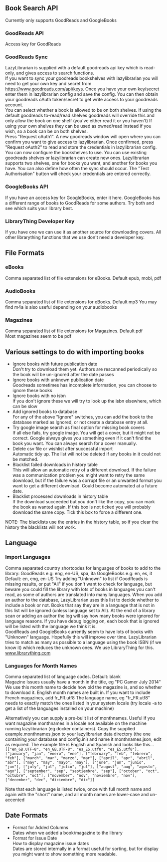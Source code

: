 ## Book Search API
Currently only supports GoodReads and GoogleBooks
### GoodReads API
Access key for GoodReads

### GoodReads Sync
LazyLibrarian is supplied with a default goodreads api key which is read-only, and gives access to search functions.    
If you want to sync your goodreads bookshelves with lazylibrarian you will need to get your own key and secret from https://www.goodreads.com/api/keys. Once you have your own key/secret enter them in lazylibrarian config and save the config. You can then obtain your goodreads oAuth token/secret to get write access to your goodreads account.  
You can select whether a book is allowed to be on both shelves. If using the default goodreads to-read/read shelves goodreads will override this and only allow the book on one shelf (you've either read it or you haven't) If using your own shelves they can be used as owned/read instead if you wish, so a book can be on both shelves.  
Press "Request oAuth1". A new goodreads window will open where you can confirm you want to give access to lazylibrarian. Once confirmed, press "Request oAuth2" to read and store the credentials in lazylibrarian config.  
You can now configure the bookshelves to use. You can use existing goodreads shelves or lazylibrarian can create new ones. Lazylibrarian supports two shelves, one for books you want, and another for books you have. You can also define how often the sync should occur.  The "Test Authorisation" button will check your credentials are entered correctly.

### GoogleBooks API
If you have an access key for GoogleBooks, enter it here.
GoogleBooks has a different range of books to GoodReads for some authors.
Try both and see which suits your library best.

### LibraryThing Developer Key
If you have one we can use it as another source for downloading covers. All other librarything functions that we use don't need a developer key.

## File Formats
### eBooks
Comma separated list of file extensions for eBooks. Default epub, mobi, pdf
### AudioBooks
Comma separated list of file extensions for eBooks. Default mp3
You may find m4a is also useful depending on your audiobooks
### Magazines
Comma separated list of file extensions for Magazines. Default pdf  
Most magazines seem to be pdf

## Various settings to do with importing books
* Ignore books with future publication date  
Don't try to download them yet. Authors are rescanned periodically so the book will be un-ignored after the date passes
* Ignore books with unknown publication date  
Goodreads sometimes has incomplete information, you can choose to ignore these books
* Ignore books with no isbn  
If you don't ignore these we will try to look up the isbn elsewhere, which can be slow
* Add ignored books to database  
For any of the above "Ignore" switches, you can add the book to the database marked as Ignored, or not create a database entry at all.
* Try google image search as final option for missing book covers  
If all else fails, try google image. You will get a cover, but it might not be correct. Google always gives you something even if it can't find the book you want. You can always search for a cover manually.
* Delete csv file or wishlist after successful import  
Automatic tidy up. The list will not be deleted if any books in it could not be matched.
* Blacklist failed downloads in history table  
This will allow an automatic retry of a different download. If the failure was a communication problem you might want to retry the same download, but if the failure was a corrupt file or an unwanted format you want to get a different download. Could become automated at a future date.
* Blacklist processed downloads in history table  
If the download succeeded but you don't like the copy, you can mark the book as wanted again. If this box is not ticked you will probably download the same copy. Tick this box to force a different one.

NOTE: The blacklists use the entries in the history table, so if you clear the history the blacklists will not work.

## Language
### Import Languages
Comma separated country shortcodes for languages of books to add to the library:
GoodReads e.g: eng, en-US, spa, ita
GoogleBooks e.g: en, es, it
Default: en, eng, en-US
Try adding "Unknown" to list if GoodReads is missing results, or put "All" if you 
don't want to check for language, but beware you could fill the library with lots of
books in languages you can't read, as some of authors are translated into many languages.
When you add an author to the database, LazyLibrarian uses this list to decide whether 
to include a book or not. Books that say they are in a language that is not in this list
will be ignored (unless language set to All). At the end of a library scan or adding an 
author the log will say how many books were ignored for language reasons. If you have debug 
logging on, each book that is ignored will be listed with the language we think it is.  
GoodReads and GoogleBooks currently seem to have lots of books with "Unknown" language.
Hopefully this will improve over time. LazyLibrarian tries to match as many as possible to
a language using the book ISBN (if we know it) which reduces the unknown ones. We use LibraryThing
for this. www.librarything.com

### Languages for Month Names
Comma separated list of language codes. Default: blank  
Magazine Issues usually have a month in the title, eg "PC Gamer July 2014"  
We use this month name to decide how old the magazine is, and so whether to download it.
English month names are built in. If you want to include French magazines, add fr_FR.utf8
The language name, eg "fr_FR.utf8" needs to exactly match the ones listed in your system locale (try locale -a to get a list of the languages installed on your machine) 
   
Alternatively you can supply a pre-built list of monthnames. Useful if you want magazine monthnames in a locale not available on the machine running lazylibrarian (eg docker containers).  Copy the supplied example.monthnames.json to your lazylibrarian data directory (the one containing your database and config.ini) and name it monthnames.json, edit as required. The example file is English and Spanish and looks like this...  
`[["en_GB.UTF-8", "en_GB.UTF-8", "es_ES.utf8", "es_ES.utf8"], ["january", "jan", "enero", "ene"], ["february", "feb", "febrero", "feb"], ["march", "mar", "marzo", "mar"], ["april", "apr", "abril", "abr"], ["may", "may", "mayo", "may"], ["june", "jun", "junio", "jun"], ["july", "jul", "julio", "jul"], ["august", "aug", "agosto", "ago"], ["september", "sep", "septiembre", "sep"], ["october", "oct", "octubre", "oct"], ["november", "nov", "noviembre", "nov"], ["december", "dec", "diciembre", "dic"]]`  
  
Note that each language is listed twice, once with full month name and again with the "short" name, and all month names are lower-case and un-accented 

## Date Formats
* Format for Added Columns  
Dates when we added a book/magazine to the library
* Format for Issue Date  
How to display magazine issue dates    
Dates are stored internally in a format useful for sorting, but for display you might want to show something more readable. 
